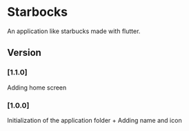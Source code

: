 # Starbocks
An application like starbucks made with flutter.

## Version
### [1.1.0] 
Adding home screen

### [1.0.0] 
Initialization of the application folder + Adding name and icon
